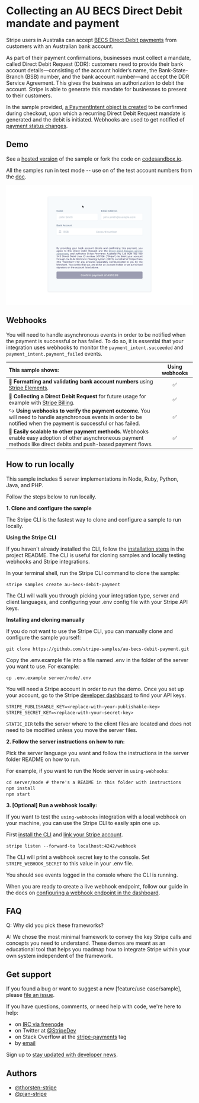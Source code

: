 # Collecting an AU BECS Direct Debit mandate and payment

Stripe users in Australia can accept [BECS Direct Debit payments](https://stripe.com/docs/payments/au-becs-debit) from customers with an Australian bank account.

As part of their payment confirmations, businesses must collect a mandate, called Direct Debit Request (DDR): customers need to provide their bank account details—consisting of the account holder’s name, the Bank-State-Branch (BSB) number, and the bank account number—and accept the DDR Service Agreement. This gives the business an authorization to debit the account. Stripe is able to generate this mandate for businesses to present to their customers.

In the sample provided, [a PaymentIntent object is created](https://stripe.com/docs/payments/au-becs-debit/accept-a-payment#create-payment-intent) to be confirmed during checkout, upon which a recurring Direct Debit Request mandate is generated and the debit is initiated. Webhooks  are used to get notified of [payment status changes](https://stripe.com/docs/payments/au-becs-debit/accept-a-payment#confirm-success).

## Demo

See a [hosted version](https://v0n15.sse.codesandbox.io/) of the sample or fork the code on [codesandbox.io](https://codesandbox.io/s/github/stripe-samples/au-becs-debit-payment/tree/codesandbox).

All the samples run in test mode -- use on of the test account numbers from the [doc](https://stripe.com/docs/payments/au-becs-debit/accept-a-payment#test-integration).

<img src="./au-becs-debit-payment.gif" alt="Collecting a BECS Debit mandate and payment" align="center">

## Webhooks

You will need to handle asynchronous events in order to be notified when the payment is successful or has failed. To do so, it is essential that your integration uses webhooks to monitor the `payment_intent.succeeded` and `payment_intent.payment_failed` events.

<!-- prettier-ignore -->
| This sample shows: | Using webhooks | 
:--- | :---: 
📝 **Formatting and validating bank account numbers** using [Stripe Elements](https://stripe.com/docs/stripe-js/elements/au-bank-account). | ✅ |
🧾 **Collecting a Direct Debit Request** for future usage for example with [Stripe Billing](https://stripe.com/docs/billing/subscriptions/set-up-subscription).  | ✅ |
↪️ **Using webhooks to verify the payment outcome.** You will need to handle asynchronous events in order to be notified when the payment is successful or has failed. | ✅ |
🏦 **Easily scalable to other payment methods.** Webhooks enable easy adoption of other asynchroneous payment methods like direct debits and push-based payment flows. | ✅ |

## How to run locally

This sample includes 5 server implementations in Node, Ruby, Python, Java, and PHP.

Follow the steps below to run locally.

**1. Clone and configure the sample**

The Stripe CLI is the fastest way to clone and configure a sample to run locally.

**Using the Stripe CLI**

If you haven't already installed the CLI, follow the [installation steps](https://github.com/stripe/stripe-cli#installation) in the project README. The CLI is useful for cloning samples and locally testing webhooks and Stripe integrations.

In your terminal shell, run the Stripe CLI command to clone the sample:

```
stripe samples create au-becs-debit-payment
```

The CLI will walk you through picking your integration type, server and client languages, and configuring your .env config file with your Stripe API keys.

**Installing and cloning manually**

If you do not want to use the Stripe CLI, you can manually clone and configure the sample yourself:

```
git clone https://github.com/stripe-samples/au-becs-debit-payment.git
```

Copy the .env.example file into a file named .env in the folder of the server you want to use. For example:

```
cp .env.example server/node/.env
```

You will need a Stripe account in order to run the demo. Once you set up your account, go to the Stripe [developer dashboard](https://stripe.com/docs/development/quickstart#api-keys) to find your API keys.

```
STRIPE_PUBLISHABLE_KEY=<replace-with-your-publishable-key>
STRIPE_SECRET_KEY=<replace-with-your-secret-key>
```

`STATIC_DIR` tells the server where to the client files are located and does not need to be modified unless you move the server files.

**2. Follow the server instructions on how to run:**

Pick the server language you want and follow the instructions in the server folder README on how to run.

For example, if you want to run the Node server in `using-webhooks`:

```
cd server/node # there's a README in this folder with instructions
npm install
npm start
```

**3. [Optional] Run a webhook locally:**

If you want to test the `using-webhooks` integration with a local webhook on your machine, you can use the Stripe CLI to easily spin one up.

First [install the CLI](https://stripe.com/docs/stripe-cli) and [link your Stripe account](https://stripe.com/docs/stripe-cli#link-account).

```
stripe listen --forward-to localhost:4242/webhook
```

The CLI will print a webhook secret key to the console. Set `STRIPE_WEBHOOK_SECRET` to this value in your .env file.

You should see events logged in the console where the CLI is running.

When you are ready to create a live webhook endpoint, follow our guide in the docs on [configuring a webhook endpoint in the dashboard](https://stripe.com/docs/webhooks/setup#configure-webhook-settings).

## FAQ

Q: Why did you pick these frameworks?

A: We chose the most minimal framework to convey the key Stripe calls and concepts you need to understand. These demos are meant as an educational tool that helps you roadmap how to integrate Stripe within your own system independent of the framework.

## Get support
If you found a bug or want to suggest a new [feature/use case/sample], please [file an issue](../../issues).

If you have questions, comments, or need help with code, we're here to help:
- on [IRC via freenode](https://webchat.freenode.net/?channel=#stripe)
- on Twitter at [@StripeDev](https://twitter.com/StripeDev)
- on Stack Overflow at the [stripe-payments](https://stackoverflow.com/tags/stripe-payments/info) tag
- by [email](mailto:support+github@stripe.com)

Sign up to [stay updated with developer news](https://go.stripe.global/dev-digest).

## Authors

- [@thorsten-stripe](https://twitter.com/thorwebdev)
- [@pjan-stripe](https://twitter.com/pjan)
